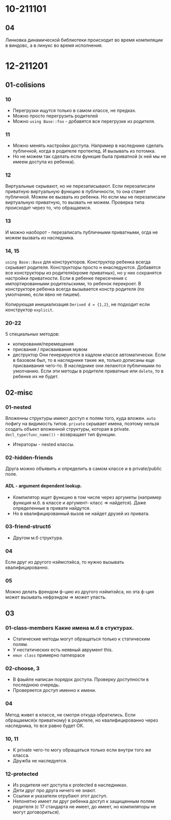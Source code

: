 # 10-211101
## 04
Линковка динамической библиотеки происходит во время компиляции в виндовс, а в линукс во время исполнения.

# 12-211201
## 01-colisions
### 10
- Перегрузки ищутся только в самом классе, не предках.
- Можно просто перегрузить родителей
- Можно `using Base::foo` - добавятся все перегрузке из родителя.
### 11
- Можно менять настройки доступа. Например в наследнике сделать публичной, когда в родителе протектед. И вызывать из потомка.
- Но не можем так сделать если функция была приватной (к ней мы не имеем доступа из ребенка).
### 12
Виртуальные скрывают, но не перезаписывают.
Если перезаписали приватную виртуальную функцию в публичности, то она станет публичной. Можем ее вызвать из ребенка.
Но если мы не перезаписали виртуальную приватную, то вызвать не можем.
Проверка типа происходит через то, что обращаемся.
### 13
И можно наоборот - перезаписать публичными приватными, огда не можем вызвать из наследника.
### 14, 15
`using Base::Base` для конструкторов.
Конструктор ребенка всегда скрывает родителя. Конструкторы просто н енаследуются.
Добавятся все конструкторы из родителя(кроме приватных), но у них сохранятся настройки приватности. Если в ребенке пересечения с импортированными родительскими, то ребенок перекроет.
В конструкторе ребенка всегда вызывается констр родителя (по умолчанию, если явно не пишем).

Копирующая инициализация `Derived d = {1,2}`, не подходит если конструктор `explicit`.
### 20-22
5 специальных методов:
- копирования/перемещения
- присвания / присваивания мувом
- деструктор
Они генерируются в кадлом классе автоматически. Если в базовом был, то в наследнике такие же, только дописаны еще присваивания чего-то.
В наследнике они лелаются публичными по умолчанию.
Если эти методы в родителе приватные или `delete`, то в ребенке их не будет.

## 02-misc
### 01-nested
Вложенны структуры имеют доступ к полям того, куда вложен.
`auto` пофигу на видимость типов. `private` скрывает имена, поэтому нельзя создать объект вложенной структуры, которая в private.
`decl_type(func_name())` - возвращает тип функции.
- Итераторы - nested классы.
### 02-hidden-friends
Друга можно объявить и определить в самом классе и в private/public поле.
#### ADL - argument dependent lookup.
- Компилятор ищет функцию в том числе через аргуметы (например функция м.б. в классе и аргумент- класс => найдется). Даже определенные в привате найдутся.
- Но в квалифицированный вызов не найдет друзей из привата.
### 03-friend-structб 
- Другом м.б структура.
### 04
Если друг из другого нэймспэйса, то нужно вызывать квалифицированно.
### 05
Можно делать френдом ф-цию из другого нэймпэйса, но эта ф-ция может вызывать нефрэндом => может упасть.

## 03
### 01-class-members Какие имена м.б в стуктурах.
- Статические методы могут обращаться только к статическим полям.
- У нестатических есть неявный аврумент this.
- `emun class` примерно namespace
### 02-choose, 3
- В фаыйле написан порядок доступа. Проверку доступности в последнюю очередь.
- Проверяется доступ именно к имени.
### 04
Метод живет  в классе, не смотря откуда обратились. Если обращаемся(к приватному) в родилеле, но квалифицированно через наследника, то все равно будет ОК.
### 10, 11
- К private чего-то могу обращаться только если внутри того же класса.
- Дружба не наследуется.
### 12-protected
- Из родителя нет доступа к protected в наследниках.
- Дети друг про друга ничего не знают.
- Ссылки и указатели отрубают этот доступ.
- Непонятно имеет ли друг ребенка доступ к защищенным полям родителя (с 17 стандарта не имеет, до имеет, но компиляторы не могут договориться).


